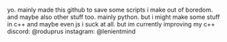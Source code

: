 yo. mainly made this github to save some scripts i make out of boredom. and maybe also other stuff too.
mainly python. but i might make some stuff in c++ and maybe even js
i suck at all. but im currently improving my c++
discord: @roduprus
instagram: @lenientmind
